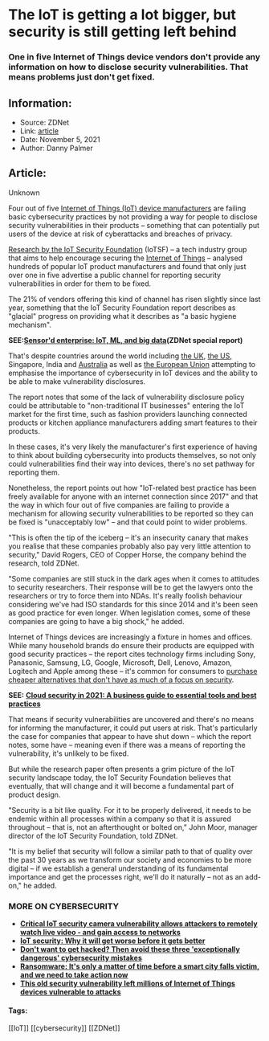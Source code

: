 # The IoT is getting a lot bigger, but security is still getting left behind
### One in five Internet of Things device vendors don't provide any information on how to disclose security vulnerabilities. That means problems just don't get fixed.

## Information:
+ Source: ZDNet
+ Link: [article](https://www.zdnet.com/article/the-iot-is-getting-a-lot-bigger-but-security-is-still-getting-left-behind/)
+ Date: November 5, 2021
+ Author: Danny Palmer


## Article:
Unknown

Four out of five [Internet of Things (IoT) device manufacturers](https://www.zdnet.com/article/what-is-the-internet-of-things-everything-you-need-to-know-about-the-iot-right-now/) are failing basic cybersecurity practices by not providing a way for people to disclose security vulnerabilities in their products – something that can potentially put users of the device at risk of cyberattacks and breaches of privacy.

[Research by the IoT Security Foundation](https://www.iotsecurityfoundation.org/consumer-iot-sector-basic-hygiene-practice-still-not-happening/) (IoTSF) – a tech industry group that aims to help encourage securing the [Internet of Things](https://www.zdnet.com/article/what-is-the-internet-of-things-everything-you-need-to-know-about-the-iot-right-now/) – analysed hundreds of popular IoT product manufacturers and found that only just over one in five advertise a public channel for reporting security vulnerabilities in order for them to be fixed. 


The 21% of vendors offering this kind of channel has risen slightly since last year, something that the IoT Security Foundation report describes as "glacial" progress on providing what it describes as "a basic hygiene mechanism".

****SEE:****[****Sensor'd enterprise: IoT, ML, and big data****](https://www.zdnet.com/topic/sensord-enterprise-iot-ml-and-big-data/)****(ZDNet special report)****

That's despite countries around the world including [the UK](https://www.zdnet.com/article/internet-of-things-devices-stick-to-these-security-rules-or-you-could-face-a-ban/), [the US,](https://www.zdnet.com/article/regulating-iot-where-trump-and-the-gop-should-start/) Singapore, India and [Australia](https://www.zdnet.com/article/canberra-proposes-iot-star-ratings-and-mandatory-cyber-standards-for-big-business/) as well as [the European Union](https://www.zdnet.com/article/securing-the-iot-a-question-of-checks-and-balances/) attempting to emphasise the importance of cybersecurity in IoT devices and the ability to be able to make vulnerability disclosures.

The report notes that some of the lack of vulnerability disclosure policy could be attributable to "non-traditional IT businesses" entering the IoT market for the first time, such as fashion providers launching connected products or kitchen appliance manufacturers adding smart features to their products. 

In these cases, it's very likely the manufacturer's first experience of having to think about building cybersecurity into products themselves, so not only could vulnerabilities find their way into devices, there's no set pathway for reporting them. 






Nonetheless, the report points out how "IoT-related best practice has been freely available for anyone with an internet connection since 2017" and that the way in which four out of five companies are failing to provide a mechanism for allowing security vulnerabilities to be reported so they can be fixed is "unacceptably low" – and that could point to wider problems. 

"This is often the tip of the iceberg – it's an insecurity canary that makes you realise that these companies probably also pay very little attention to security," David Rogers, CEO of Copper Horse, the company behind the research, told ZDNet.

"Some companies are still stuck in the dark ages when it comes to attitudes to security researchers. Their response will be to get the lawyers onto the researchers or try to force them into NDAs. It's really foolish behaviour considering we've had ISO standards for this since 2014 and it's been seen as good practice for even longer. When legislation comes, some of these companies are going to have a big shock," he added.


Internet of Things devices are increasingly a fixture in homes and offices. While many household brands do ensure their products are equipped with good security practices – the report cites technology firms including Sony, Panasonic, Samsung, LG, Google, Microsoft, Dell, Lenovo, Amazon, Logitech and Apple among these – it's common for consumers to [purchase cheaper alternatives that don't have as much of a focus on security](https://www.zdnet.com/article/your-insecure-internet-of-things-devices-are-putting-everyone-at-risk-of-attack/).

**SEE:** [**Cloud security in 2021: A business guide to essential tools and best practices**](https://www.zdnet.com/article/cloud-security-in-2021-a-business-guide-to-essential-tools-and-best-practices/)

That means if security vulnerabilities are uncovered and there's no means for informing the manufacturer, it could put users at risk. That's particularly the case for companies that appear to have shut down – which the report notes, some have – meaning even if there was a means of reporting the vulnerability, it's unlikely to be fixed.

But while the research paper often presents a grim picture of the IoT security landscape today, the IoT Security Foundation believes that eventually, that will change and it will become a fundamental part of product design.

"Security is a bit like quality. For it to be properly delivered, it needs to be endemic within all processes within a company so that it is assured throughout – that is, not an afterthought or bolted on," John Moor, manager director of the IoT Security Foundation, told ZDNet. 

"It is my belief that security will follow a similar path to that of quality over the past 30 years as we transform our society and economies to be more digital – if we establish a general understanding of its fundamental importance and get the processes right, we'll do it naturally – not as an add-on," he added.

### **MORE ON CYBERSECURITY**

* [**Critical IoT security camera vulnerability allows attackers to remotely watch live video - and gain access to networks**](https://www.zdnet.com/article/critical-iot-security-camera-vulnerability-allows-attackers-to-remotely-watch-live-video-and-gain-access-to-networks/)
* **[**IoT security: Why it will get worse before it gets better**](https://www.zdnet.com/article/iot-security-why-it-will-get-worse-before-it-gets-better/)**
* [**Don't want to get hacked? Then avoid these three 'exceptionally dangerous' cybersecurity mistakes**](https://www.zdnet.com/article/dont-want-to-get-hacked-then-avoid-these-three-exceptionally-dangerous-cybersecurity-mistakes/)
* [**Ransomware: It's only a matter of time before a smart city falls victim, and we need to take action now**](https://www.zdnet.com/article/ransomware-its-only-a-matter-of-time-before-an-iot-smart-city-falls-victim-to-an-attack-if-action-isnt-taken-now/)
* **[**This old security vulnerability left millions of Internet of Things devices vulnerable to attacks**](https://www.zdnet.com/article/this-old-security-vulnerability-left-millions-of-internet-of-things-devices-vulnerable-to-attacks/)**





#### Tags:
[[IoT]] [[cybersecurity]] [[ZDNet]]
